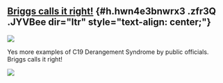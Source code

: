
[Briggs calls it right!](https://www.google.com/url?q=https%3A%2F%2Fwmbriggs.com%2Fpost%2F31339%2F&sa=D&sntz=1&usg=AFQjCNH77sbRCCkCPzm5b7WSnl_pMq_iPg) {#h.hwn4e3bnwrx3 .zfr3Q .JYVBee dir="ltr" style="text-align: center;"}
------------------------------------------------------------------------------------------------------------------------------------------------------

[![](https://lh4.googleusercontent.com/GZakKfPCSEqIgluPGroMETVFYKyx_bFN9hwOitplqqCxNAa3Q1kyQGF8wb-wqMaTNctrhKcVDuZ1pWeU9btck9XT4oBXF5SzOmfc_WDm0ntTOuIGJWI=w1280)](https://www.google.com/url?q=https%3A%2F%2Fredcap.med.usc.edu%2Fsurveys%2F%3Fs%3DJ7KEL4YTKT&sa=D&sntz=1&usg=AFQjCNGgmJPVlIxKzdq9Pd16K5HC0kstRQ)

Yes more examples of C19 Derangement Syndrome by public officials.
Briggs calls it right!

![](https://lh3.googleusercontent.com/yLriqduVAxzKqi5uLiltBcrOgHYMPKFHgvHcOFYJEwr-cxIpC3KwMBRpCDoef76HF_fQU36cZ4DTAU603hyzb7pvciynqBtX_kf1115OWKGjfuNyHkQ=w1280)

